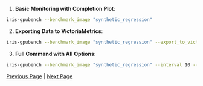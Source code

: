 1. **Basic Monitoring with Completion Plot**:
```sh
iris-gpubench --benchmark_image "synthetic_regression"
```

2. **Exporting Data to VictoriaMetrics**:
```sh
iris-gpubench --benchmark_image "synthetic_regression" --export_to_victoria
```

3. **Full Command with All Options**:
```sh
iris-gpubench --benchmark_image "synthetic_regression" --interval 10 --carbon_region "South England" --live_plot --export_to_victoria --monitor_benchmark_logs
```

[Previous Page](command_line_interface.md) | [Next Page](collecting_results.md)